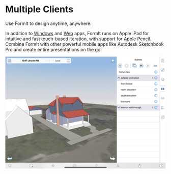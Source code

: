 # Multiple Clients

Use FormIt to design anytime, anywhere.

In addition to [Windows](https://formit.autodesk.com/download) and [Web](https://formit.autodesk.com/app) apps, FormIt runs on Apple iPad for intuitive and fast touch-based iteration, with support for Apple Pencil. Combine FormIt with other powerful mobile apps like Autodesk Sketchbook Pro and create entire presentations on the go!

![FormIt on Apple iPad](<../.gitbook/assets/ipad scenes.png>)
